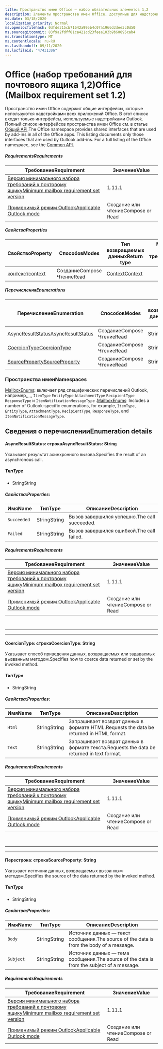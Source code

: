 ```yaml
---
title: Пространство имен Office — набор обязательных элементов 1,2
description: Элементы пространства имен Office, доступные для надстроек Outlook с помощью набора требований API почтовых ящиков 1,2.
ms.date: 03/18/2020
localization_priority: Normal
ms.openlocfilehash: 0dfde315cb71642a995b4c07a1966d3dee3c0d50
ms.sourcegitcommit: 83f9a2fdff81ca421cd23feea103b9b60895cab4
ms.translationtype: MT
ms.contentlocale: ru-RU
ms.lasthandoff: 09/11/2020
ms.locfileid: "47431306"
---
```

# <a name="office-mailbox-requirement-set-12"></a><span data-ttu-id="c07bc-103">Office (набор требований для почтового ящика 1,2)</span><span class="sxs-lookup"><span data-stu-id="c07bc-103">Office (Mailbox requirement set 1.2)</span></span>

<span data-ttu-id="c07bc-p101">Пространство имен Office содержит общие интерфейсы, которые используются надстройками всех приложений Office. В этот список входят только интерфейсы, используемые надстройками Outlook. Полный список интерфейсов пространства имен Office см. в статье [Общий API](/javascript/api/office).</span><span class="sxs-lookup"><span data-stu-id="c07bc-p101">The Office namespace provides shared interfaces that are used by add-ins in all of the Office apps. This listing documents only those interfaces that are used by Outlook add-ins. For a full listing of the Office namespace, see the [Common API](/javascript/api/office).</span></span>

##### <a name="requirements"></a><span data-ttu-id="c07bc-106">Requirements</span><span class="sxs-lookup"><span data-stu-id="c07bc-106">Requirements</span></span>

|<span data-ttu-id="c07bc-107">Требование</span><span class="sxs-lookup"><span data-stu-id="c07bc-107">Requirement</span></span>| <span data-ttu-id="c07bc-108">Значение</span><span class="sxs-lookup"><span data-stu-id="c07bc-108">Value</span></span>|
|---|---|
|[<span data-ttu-id="c07bc-109">Версия минимального набора требований к почтовому ящику</span><span class="sxs-lookup"><span data-stu-id="c07bc-109">Minimum mailbox requirement set version</span></span>](../../requirement-sets/outlook-api-requirement-sets.md)| <span data-ttu-id="c07bc-110">1.1</span><span class="sxs-lookup"><span data-stu-id="c07bc-110">1.1</span></span>|
|[<span data-ttu-id="c07bc-111">Применимый режим Outlook</span><span class="sxs-lookup"><span data-stu-id="c07bc-111">Applicable Outlook mode</span></span>](../../../outlook/outlook-add-ins-overview.md#extension-points)| <span data-ttu-id="c07bc-112">Создание или чтение</span><span class="sxs-lookup"><span data-stu-id="c07bc-112">Compose or Read</span></span>|

##### <a name="properties"></a><span data-ttu-id="c07bc-113">Свойства</span><span class="sxs-lookup"><span data-stu-id="c07bc-113">Properties</span></span>

| <span data-ttu-id="c07bc-114">Свойство</span><span class="sxs-lookup"><span data-stu-id="c07bc-114">Property</span></span> | <span data-ttu-id="c07bc-115">Способов</span><span class="sxs-lookup"><span data-stu-id="c07bc-115">Modes</span></span> | <span data-ttu-id="c07bc-116">Тип возвращаемых данных</span><span class="sxs-lookup"><span data-stu-id="c07bc-116">Return type</span></span> | <span data-ttu-id="c07bc-117">Minimum</span><span class="sxs-lookup"><span data-stu-id="c07bc-117">Minimum</span></span><br><span data-ttu-id="c07bc-118">набор требований</span><span class="sxs-lookup"><span data-stu-id="c07bc-118">requirement set</span></span> |
|---|---|---|:---:|
| [<span data-ttu-id="c07bc-119">контекст</span><span class="sxs-lookup"><span data-stu-id="c07bc-119">context</span></span>](office.context.md) | <span data-ttu-id="c07bc-120">Создание</span><span class="sxs-lookup"><span data-stu-id="c07bc-120">Compose</span></span><br><span data-ttu-id="c07bc-121">Чтение</span><span class="sxs-lookup"><span data-stu-id="c07bc-121">Read</span></span> | [<span data-ttu-id="c07bc-122">Context</span><span class="sxs-lookup"><span data-stu-id="c07bc-122">Context</span></span>](/javascript/api/office/office.context?view=outlook-js-1.2&preserve-view=true) | [<span data-ttu-id="c07bc-123">1.1</span><span class="sxs-lookup"><span data-stu-id="c07bc-123">1.1</span></span>](../requirement-set-1.1/outlook-requirement-set-1.1.md) |

##### <a name="enumerations"></a><span data-ttu-id="c07bc-124">Перечисления</span><span class="sxs-lookup"><span data-stu-id="c07bc-124">Enumerations</span></span>

| <span data-ttu-id="c07bc-125">Перечисление</span><span class="sxs-lookup"><span data-stu-id="c07bc-125">Enumeration</span></span> | <span data-ttu-id="c07bc-126">Способов</span><span class="sxs-lookup"><span data-stu-id="c07bc-126">Modes</span></span> | <span data-ttu-id="c07bc-127">Тип возвращаемых данных</span><span class="sxs-lookup"><span data-stu-id="c07bc-127">Return type</span></span> | <span data-ttu-id="c07bc-128">Minimum</span><span class="sxs-lookup"><span data-stu-id="c07bc-128">Minimum</span></span><br><span data-ttu-id="c07bc-129">набор требований</span><span class="sxs-lookup"><span data-stu-id="c07bc-129">requirement set</span></span> |
|---|---|---|:---:|
| [<span data-ttu-id="c07bc-130">AsyncResultStatus</span><span class="sxs-lookup"><span data-stu-id="c07bc-130">AsyncResultStatus</span></span>](#asyncresultstatus-string) | <span data-ttu-id="c07bc-131">Создание</span><span class="sxs-lookup"><span data-stu-id="c07bc-131">Compose</span></span><br><span data-ttu-id="c07bc-132">Чтение</span><span class="sxs-lookup"><span data-stu-id="c07bc-132">Read</span></span> | <span data-ttu-id="c07bc-133">String</span><span class="sxs-lookup"><span data-stu-id="c07bc-133">String</span></span> | [<span data-ttu-id="c07bc-134">1.1</span><span class="sxs-lookup"><span data-stu-id="c07bc-134">1.1</span></span>](../requirement-set-1.1/outlook-requirement-set-1.1.md) |
| [<span data-ttu-id="c07bc-135">CoercionType</span><span class="sxs-lookup"><span data-stu-id="c07bc-135">CoercionType</span></span>](#coerciontype-string) | <span data-ttu-id="c07bc-136">Создание</span><span class="sxs-lookup"><span data-stu-id="c07bc-136">Compose</span></span><br><span data-ttu-id="c07bc-137">Чтение</span><span class="sxs-lookup"><span data-stu-id="c07bc-137">Read</span></span> | <span data-ttu-id="c07bc-138">String</span><span class="sxs-lookup"><span data-stu-id="c07bc-138">String</span></span> | [<span data-ttu-id="c07bc-139">1.1</span><span class="sxs-lookup"><span data-stu-id="c07bc-139">1.1</span></span>](../requirement-set-1.1/outlook-requirement-set-1.1.md) |
| [<span data-ttu-id="c07bc-140">SourceProperty</span><span class="sxs-lookup"><span data-stu-id="c07bc-140">SourceProperty</span></span>](#sourceproperty-string) | <span data-ttu-id="c07bc-141">Создание</span><span class="sxs-lookup"><span data-stu-id="c07bc-141">Compose</span></span><br><span data-ttu-id="c07bc-142">Чтение</span><span class="sxs-lookup"><span data-stu-id="c07bc-142">Read</span></span> | <span data-ttu-id="c07bc-143">String</span><span class="sxs-lookup"><span data-stu-id="c07bc-143">String</span></span> | [<span data-ttu-id="c07bc-144">1.1</span><span class="sxs-lookup"><span data-stu-id="c07bc-144">1.1</span></span>](../requirement-set-1.1/outlook-requirement-set-1.1.md) |

### <a name="namespaces"></a><span data-ttu-id="c07bc-145">Пространства имен</span><span class="sxs-lookup"><span data-stu-id="c07bc-145">Namespaces</span></span>

<span data-ttu-id="c07bc-146">[MailboxEnums](/javascript/api/outlook/office.mailboxenums.attachmentcontentformat?view=outlook-js-1.2&preserve-view=true): включает ряд специфических перечислений Outlook, например,,,,, `ItemType` `EntityType` `AttachmentType` `RecipientType` `ResponseType` и `ItemNotificationMessageType` .</span><span class="sxs-lookup"><span data-stu-id="c07bc-146">[MailboxEnums](/javascript/api/outlook/office.mailboxenums.attachmentcontentformat?view=outlook-js-1.2&preserve-view=true): Includes a number of Outlook-specific enumerations, for example, `ItemType`, `EntityType`, `AttachmentType`, `RecipientType`, `ResponseType`, and `ItemNotificationMessageType`.</span></span>

## <a name="enumeration-details"></a><span data-ttu-id="c07bc-147">Сведения о перечислении</span><span class="sxs-lookup"><span data-stu-id="c07bc-147">Enumeration details</span></span>

#### <a name="asyncresultstatus-string"></a><span data-ttu-id="c07bc-148">AsyncResultStatus: строка</span><span class="sxs-lookup"><span data-stu-id="c07bc-148">AsyncResultStatus: String</span></span>

<span data-ttu-id="c07bc-149">Указывает результат асинхронного вызова.</span><span class="sxs-lookup"><span data-stu-id="c07bc-149">Specifies the result of an asynchronous call.</span></span>

##### <a name="type"></a><span data-ttu-id="c07bc-150">Тип</span><span class="sxs-lookup"><span data-stu-id="c07bc-150">Type</span></span>

*   <span data-ttu-id="c07bc-151">String</span><span class="sxs-lookup"><span data-stu-id="c07bc-151">String</span></span>

##### <a name="properties"></a><span data-ttu-id="c07bc-152">Свойства:</span><span class="sxs-lookup"><span data-stu-id="c07bc-152">Properties:</span></span>

|<span data-ttu-id="c07bc-153">Имя</span><span class="sxs-lookup"><span data-stu-id="c07bc-153">Name</span></span>| <span data-ttu-id="c07bc-154">Тип</span><span class="sxs-lookup"><span data-stu-id="c07bc-154">Type</span></span>| <span data-ttu-id="c07bc-155">Описание</span><span class="sxs-lookup"><span data-stu-id="c07bc-155">Description</span></span>|
|---|---|---|
|`Succeeded`| <span data-ttu-id="c07bc-156">String</span><span class="sxs-lookup"><span data-stu-id="c07bc-156">String</span></span>|<span data-ttu-id="c07bc-157">Вызов завершился успешно.</span><span class="sxs-lookup"><span data-stu-id="c07bc-157">The call succeeded.</span></span>|
|`Failed`| <span data-ttu-id="c07bc-158">String</span><span class="sxs-lookup"><span data-stu-id="c07bc-158">String</span></span>|<span data-ttu-id="c07bc-159">Вызов завершился ошибкой.</span><span class="sxs-lookup"><span data-stu-id="c07bc-159">The call failed.</span></span>|

##### <a name="requirements"></a><span data-ttu-id="c07bc-160">Requirements</span><span class="sxs-lookup"><span data-stu-id="c07bc-160">Requirements</span></span>

|<span data-ttu-id="c07bc-161">Требование</span><span class="sxs-lookup"><span data-stu-id="c07bc-161">Requirement</span></span>| <span data-ttu-id="c07bc-162">Значение</span><span class="sxs-lookup"><span data-stu-id="c07bc-162">Value</span></span>|
|---|---|
|[<span data-ttu-id="c07bc-163">Версия минимального набора требований к почтовому ящику</span><span class="sxs-lookup"><span data-stu-id="c07bc-163">Minimum mailbox requirement set version</span></span>](../../requirement-sets/outlook-api-requirement-sets.md)| <span data-ttu-id="c07bc-164">1.1</span><span class="sxs-lookup"><span data-stu-id="c07bc-164">1.1</span></span>|
|[<span data-ttu-id="c07bc-165">Применимый режим Outlook</span><span class="sxs-lookup"><span data-stu-id="c07bc-165">Applicable Outlook mode</span></span>](../../../outlook/outlook-add-ins-overview.md#extension-points)| <span data-ttu-id="c07bc-166">Создание или чтение</span><span class="sxs-lookup"><span data-stu-id="c07bc-166">Compose or Read</span></span>|

<br>

---
---

#### <a name="coerciontype-string"></a><span data-ttu-id="c07bc-167">CoercionType: строка</span><span class="sxs-lookup"><span data-stu-id="c07bc-167">CoercionType: String</span></span>

<span data-ttu-id="c07bc-168">Указывает способ приведения данных, возвращаемых или задаваемых вызванным методом.</span><span class="sxs-lookup"><span data-stu-id="c07bc-168">Specifies how to coerce data returned or set by the invoked method.</span></span>

##### <a name="type"></a><span data-ttu-id="c07bc-169">Тип</span><span class="sxs-lookup"><span data-stu-id="c07bc-169">Type</span></span>

*   <span data-ttu-id="c07bc-170">String</span><span class="sxs-lookup"><span data-stu-id="c07bc-170">String</span></span>

##### <a name="properties"></a><span data-ttu-id="c07bc-171">Свойства:</span><span class="sxs-lookup"><span data-stu-id="c07bc-171">Properties:</span></span>

|<span data-ttu-id="c07bc-172">Имя</span><span class="sxs-lookup"><span data-stu-id="c07bc-172">Name</span></span>| <span data-ttu-id="c07bc-173">Тип</span><span class="sxs-lookup"><span data-stu-id="c07bc-173">Type</span></span>| <span data-ttu-id="c07bc-174">Описание</span><span class="sxs-lookup"><span data-stu-id="c07bc-174">Description</span></span>|
|---|---|---|
|`Html`| <span data-ttu-id="c07bc-175">String</span><span class="sxs-lookup"><span data-stu-id="c07bc-175">String</span></span>|<span data-ttu-id="c07bc-176">Запрашивает возврат данных в формате HTML.</span><span class="sxs-lookup"><span data-stu-id="c07bc-176">Requests the data be returned in HTML format.</span></span>|
|`Text`| <span data-ttu-id="c07bc-177">String</span><span class="sxs-lookup"><span data-stu-id="c07bc-177">String</span></span>|<span data-ttu-id="c07bc-178">Запрашивает возврат данных в формате текста.</span><span class="sxs-lookup"><span data-stu-id="c07bc-178">Requests the data be returned in text format.</span></span>|

##### <a name="requirements"></a><span data-ttu-id="c07bc-179">Requirements</span><span class="sxs-lookup"><span data-stu-id="c07bc-179">Requirements</span></span>

|<span data-ttu-id="c07bc-180">Требование</span><span class="sxs-lookup"><span data-stu-id="c07bc-180">Requirement</span></span>| <span data-ttu-id="c07bc-181">Значение</span><span class="sxs-lookup"><span data-stu-id="c07bc-181">Value</span></span>|
|---|---|
|[<span data-ttu-id="c07bc-182">Версия минимального набора требований к почтовому ящику</span><span class="sxs-lookup"><span data-stu-id="c07bc-182">Minimum mailbox requirement set version</span></span>](../../requirement-sets/outlook-api-requirement-sets.md)| <span data-ttu-id="c07bc-183">1.1</span><span class="sxs-lookup"><span data-stu-id="c07bc-183">1.1</span></span>|
|[<span data-ttu-id="c07bc-184">Применимый режим Outlook</span><span class="sxs-lookup"><span data-stu-id="c07bc-184">Applicable Outlook mode</span></span>](../../../outlook/outlook-add-ins-overview.md#extension-points)| <span data-ttu-id="c07bc-185">Создание или чтение</span><span class="sxs-lookup"><span data-stu-id="c07bc-185">Compose or Read</span></span>|

<br>

---
---

#### <a name="sourceproperty-string"></a><span data-ttu-id="c07bc-186">Перестрока: строка</span><span class="sxs-lookup"><span data-stu-id="c07bc-186">SourceProperty: String</span></span>

<span data-ttu-id="c07bc-187">Указывает источник данных, возвращаемых вызванным методом.</span><span class="sxs-lookup"><span data-stu-id="c07bc-187">Specifies the source of the data returned by the invoked method.</span></span>

##### <a name="type"></a><span data-ttu-id="c07bc-188">Тип</span><span class="sxs-lookup"><span data-stu-id="c07bc-188">Type</span></span>

*   <span data-ttu-id="c07bc-189">String</span><span class="sxs-lookup"><span data-stu-id="c07bc-189">String</span></span>

##### <a name="properties"></a><span data-ttu-id="c07bc-190">Свойства:</span><span class="sxs-lookup"><span data-stu-id="c07bc-190">Properties:</span></span>

|<span data-ttu-id="c07bc-191">Имя</span><span class="sxs-lookup"><span data-stu-id="c07bc-191">Name</span></span>| <span data-ttu-id="c07bc-192">Тип</span><span class="sxs-lookup"><span data-stu-id="c07bc-192">Type</span></span>| <span data-ttu-id="c07bc-193">Описание</span><span class="sxs-lookup"><span data-stu-id="c07bc-193">Description</span></span>|
|---|---|---|
|`Body`| <span data-ttu-id="c07bc-194">String</span><span class="sxs-lookup"><span data-stu-id="c07bc-194">String</span></span>|<span data-ttu-id="c07bc-195">Источник данных — текст сообщения.</span><span class="sxs-lookup"><span data-stu-id="c07bc-195">The source of the data is from the body of a message.</span></span>|
|`Subject`| <span data-ttu-id="c07bc-196">String</span><span class="sxs-lookup"><span data-stu-id="c07bc-196">String</span></span>|<span data-ttu-id="c07bc-197">Источник данных — тема сообщения.</span><span class="sxs-lookup"><span data-stu-id="c07bc-197">The source of the data is from the subject of a message.</span></span>|

##### <a name="requirements"></a><span data-ttu-id="c07bc-198">Requirements</span><span class="sxs-lookup"><span data-stu-id="c07bc-198">Requirements</span></span>

|<span data-ttu-id="c07bc-199">Требование</span><span class="sxs-lookup"><span data-stu-id="c07bc-199">Requirement</span></span>| <span data-ttu-id="c07bc-200">Значение</span><span class="sxs-lookup"><span data-stu-id="c07bc-200">Value</span></span>|
|---|---|
|[<span data-ttu-id="c07bc-201">Версия минимального набора требований к почтовому ящику</span><span class="sxs-lookup"><span data-stu-id="c07bc-201">Minimum mailbox requirement set version</span></span>](../../requirement-sets/outlook-api-requirement-sets.md)| <span data-ttu-id="c07bc-202">1.1</span><span class="sxs-lookup"><span data-stu-id="c07bc-202">1.1</span></span>|
|[<span data-ttu-id="c07bc-203">Применимый режим Outlook</span><span class="sxs-lookup"><span data-stu-id="c07bc-203">Applicable Outlook mode</span></span>](../../../outlook/outlook-add-ins-overview.md#extension-points)| <span data-ttu-id="c07bc-204">Создание или чтение</span><span class="sxs-lookup"><span data-stu-id="c07bc-204">Compose or Read</span></span>|
